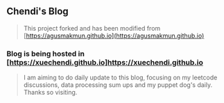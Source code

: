## Chendi's Blog

> This project forked and has been modified from  [https://agusmakmun.github.io](https://agusmakmun.github.io)

### Blog is being hosted in [https://xuechendi.github.io]https://xuechendi.github.io

> I am aiming to do daily update to this blog, focusing on my leetcode discussions, data processing sum ups and my puppet dog's daily.
> Thanks so visiting.
